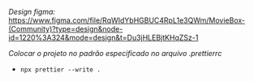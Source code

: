 
_Design figma:_
https://www.figma.com/file/RqWIdYbHGBUC4RpL1e3QWm/MovieBox-(Community)?type=design&node-id=1220%3A324&mode=design&t=Du3jHLEBjtKHqZSz-1


_Colocar o projeto no padrão especificado no arquivo .prettierrc_

- `npx prettier --write .`
